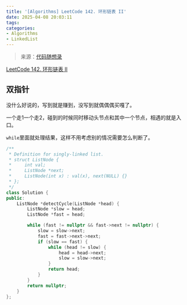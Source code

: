 ```yaml
---
title: '[Algorithms] LeetCode 142. 环形链表 II'
date: 2025-04-08 20:03:11
tags:
categories:
- Algorithms
- LinkedList
---
```


> 来源：[代码随想录](https://programmercarl.com/)

[LeetCode 142. 环形链表 II](https://leetcode.cn/problems/linked-list-cycle-ii/)

## 双指针

没什么好说的，写到就是赚到，没写到就偶偶偶买嘎了。

一个走1一个走2，碰到的时候同时移动头节点和其中一个节点，相遇的就是入口。

`while`里面就处理结果，这样不用考虑别的情况需要怎么判断了。

```cpp
/**
 * Definition for singly-linked list.
 * struct ListNode {
 *     int val;
 *     ListNode *next;
 *     ListNode(int x) : val(x), next(NULL) {}
 * };
 */
class Solution {
public:
    ListNode *detectCycle(ListNode *head) {
        ListNode *slow = head;
        ListNode *fast = head;

        while (fast != nullptr && fast->next != nullptr) {
            slow = slow->next;
            fast = fast->next->next;
            if (slow == fast) {
                while (head != slow) {
                    head = head->next;
                    slow = slow->next;
                }
                return head;
            }
        }
        return nullptr;   
    }
};
```
